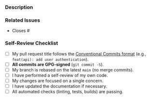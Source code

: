 <!--
Thank you for your contribution!
Please provide a clear and concise description of your changes.
-->

### Description

<!--
Explain the "why" behind your changes.
- What problem does this solve?
- What are the key changes?
-->

### Related Issues

<!-- Link to any relevant issues using keywords like `Closes #42` or `Fixes #12`. -->

- Closes #

### Self-Review Checklist

- [ ] My pull request title follows the [Conventional Commits format](https://www.conventionalcommits.org/) (e.g., `feat(api): add user authentication`).
- [ ] **All commits are GPG-signed** (`git commit -S`).
- [ ] My branch is rebased on the latest `main` (no merge commits).
- [ ] I have performed a self-review of my own code.
- [ ] My changes are focused on a single concern.
- [ ] I have updated the documentation if necessary.
- [ ] All automated checks (linting, tests, builds) are passing.

<!-- If the PR is a work-in-progress, consider opening it as a Draft to signal that reviewers do not need to act yet. -->
